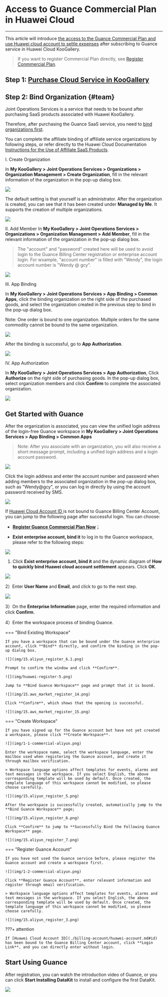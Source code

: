 # Access to Guance Commercial Plan in Huawei Cloud
---

This article will introduce <u>the access to the Guance Commercial Plan  and use Huawei cloud account to settle expenses</u> after subscribing to Guance service in Huawei Cloud KooGallery.

> If you want to register Commercial Plan directly, see [Register Conmmercial Plan](commercial-register.md).

## Step 1: [Purchase Cloud Service in KooGallery](./billing-account/huawei-account.md#market)

## Step 2: Bind Organization {#team}

Joint Operations Services is a service that needs to be bound after purchasing SaaS products associated with Huawei KooGallery.

Therefore, after purchasing the Guance SaaS service, you need to <u>bind organizations first</u>.

You can complete the affiliate binding of affiliate service organizations by following steps, or refer directly to the Huawei Cloud Documentation [Instructions for the Use of Affiliate SaaS Products](https://support.huaweicloud.com/ug-marketplace/sp_topic_0000212.html).

I. Create Organization

In **My KooGallery > Joint Operations Services > Organizations > Organization Management > Create Organization**, fill in the relevant information of the organization in the pop-up dialog box.

![](./img/13.huaweicloud_7.png)

The default setting is that yourself is an administrator. After the organization is created, you can see that it has been created under **Managed by Me**. It supports the creation of multiple organizations.

![](./img/13.huaweicloud_8.png)

II. Add Member
In **My KooGallery > Joint Operations Services > Organizations > Organization Management > Add Member**, fill in the relevant information of the organization in the pop-up dialog box.

> The "account" and "password" created here will be used to avoid login to the Guance Billing Center registration or enterprise account login. For wxample, "account number" is filled with "Wendy", the login account number is "Wendy @ gcy".

![](./img/13.huaweicloud_7.1.png)

III. App Binding

In **My KooGallery > Joint Operations Services > App Binding > Common Apps**, click the binding organization on the right side of the purchased goods, and select the organization created in the previous step to bind in the pop-up dialog box.

Note: One order is bound to one organization. Multiple orders for the same commodity cannot be bound to the same organization.

![](./img/13.huaweicloud_9.png)

After the binding is successful, go to **App Authorization**.

![](./img/13.huaweicloud_10.png)

IV. App Authorization

In **My KooGallery > Joint Operations Services > App Authorization**, Click **Authorize** on the right side of purchasing goods. In the pop-up dialog box, select organization members and click **Confirm** to complete the associated organization.

![](./img/13.huaweicloud_12.png)

## Get Started with Guance

After the organization is associated, you can view the unified login address of the login-free Guance workspace in **My KooGallery > Joint Operations Services > App Binding > Common Apps**

> Note: After you associate with an organization, you will also receive a short message prompt, including a unified login address and a login account password.

![](./img/13.huaweicloud_14.png)

Click the login address and enter the account number and password when adding members to the associated organization in the pop-up dialog box, such as "Wendy@gcy", or you can log in directly by using the account password received by SMS.

![](./img/13.huaweicloud_15.png)


If [Huawei Cloud Account ID ](./billing-account/huawei-account.md#id)is not bound to Guance Billing Center Account, you can jump to the following page after successful login. You can choose:
    
- **[Register Guance Commercial Plan Now](commercial-register.md)**；   
    
- **Exist enterprise account, bind it** to log in to the Guance workspace, please refer to the following steps:  

![](./img/huaweicloud-1-register.png)

1. Click **Exist enterprise account, bind it** and the dynamic diagram of **How to quickly bind Huawei cloud account settlement** appears. Click **OK**.
    
![](./img/huawei-register-2.png)

2）Enter **User Name** and **Email**, and click to go to the next step.

![](./img/huawei-register-3.png)

3）On the **Enterprise Information** page, enter the required information and click **Confirm**.

4）Enter the workspace process of binding Guance.

=== "Bind Existing Workspace"

    If you have a workspace that can be bound under the Guance enterprise account, click **Bind** directly, and confirm the binding in the pop-up dialog box.

    ![](img/15.aliyun_register_6.1.png)  

    Prompt to confirm the window and click **Confirm**.

    ![](img/huawei-register-5.png)

    Jump to **Bind Guance Workspace** page and prompt that it is bound.

    ![](img/15.aws_market_register_14.png)

    Click **Confirm**, which shows that the opening is successful.

    ![](img/15.aws_market_register_15.png)


=== "Create Workspace"

    If you have signed up for the Guance account but have not yet created a workspace, please click **Create Workspace**.

    ![](img/1-1-commercial-aliyun.png)

    Enter the workspace name, select the workspace language, enter the mailbox used when registering the Guance account, and create it through mailbox verification.

    > Workspace language options affect templates for events, alarms and text messages in the workspace. If you select English, the above corresponding template will be used by default. Once created, the template language of this workspace cannot be modified, so please choose carefully.

    ![](img/15.aliyun_register_5.png)

    After the workspace is successfully created, automatically jump to the **Bind Guance Workspace** page;

    ![](img/15.aliyun_register_6.png)

    Click **Confirm** to jump to **Successfully Bind the Following Guance Workspace** page.

    ![](img/15.aliyun_register_7.png)

=== "Register Guance Account"

    If you have not used the Guance service before, please register the Guance account and create a workspace first.

    ![](img/1-2-commercial-aliyun.png)

    Click **Register Guance Account**, enter relevant information and register through email verification.

    > Workspace language options affect templates for events, alarms and text messages in the workspace. If you select English, the above corresponding template will be used by default. Once created, the template language of this workspace cannot be modified, so please choose carefully.

    ![](img/15.aliyun_register_3.png)


???+ attention

    If [Huawei Cloud Account ID](./billing-account/huawei-account.md#id) has been bound to the Guance Billing Center account, click **Login Link**, and you can directly enter without login.

## Start Using Guance

After registration, you can watch the introduction video of Guance, or you can click **Start Installing DataKit** to install and configure the first DataKit.

![](img/1-free-start-1109.png)